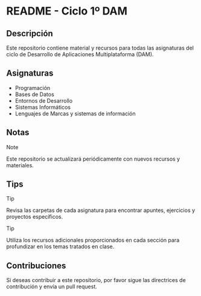 # README - Ciclo 1º DAM

## Descripción
Este repositorio contiene material y recursos para todas las asignaturas del ciclo de Desarrollo de Aplicaciones Multiplataforma (DAM).

## Asignaturas
- Programación
- Bases de Datos
- Entornos de Desarrollo
- Sistemas Informáticos
- Lenguajes de Marcas y sistemas de información

## Notas

>[!NOTE]
> Este repositorio se actualizará periódicamente con nuevos recursos y materiales.

## Tips

>[!TIP]
> Revisa las carpetas de cada asignatura para encontrar apuntes, ejercicios y proyectos específicos.

>[!TIP]
> Utiliza los recursos adicionales proporcionados en cada sección para profundizar en los temas tratados en clase.

## Contribuciones
Si deseas contribuir a este repositorio, por favor sigue las directrices de contribución y envía un pull request.